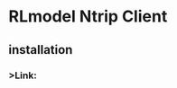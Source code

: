 # RLmodel Ntrip Client

## installation
### >Link: 

[](https://www.dropbox.com/s/4l41pv2w5zlaar1/RLmodel%20GNSS%20NtripClient%20installer.zip?dl=0)

